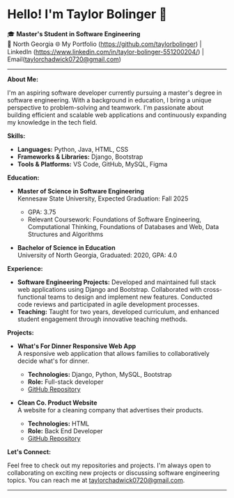 # Hello! I'm Taylor Bolinger 👋

🎓 **Master's Student in Software Engineering**  
📍 North Georgia
🌐 My Portfolio (https://github.com/taylorbolinger) | LinkedIn (https://www.linkedin.com/in/taylor-bolinger-551200204/) | Email(taylorchadwick0720@gmail.com)

---

**About Me:**

I'm an aspiring software developer currently pursuing a master's degree in software engineering. With a background in education, I bring a unique perspective to problem-solving and teamwork. I'm passionate about building efficient and scalable web applications and continuously expanding my knowledge in the tech field.

**Skills:**

- **Languages:** Python, Java, HTML, CSS
- **Frameworks & Libraries:** Django, Bootstrap
- **Tools & Platforms:** VS Code, GitHub, MySQL, Figma

**Education:**

- **Master of Science in Software Engineering**  
  Kennesaw State University, Expected Graduation: Fall 2025
  - GPA: 3.75
  - Relevant Coursework: Foundations of Software Engineering, Computational Thinking, Foundations of Databases and Web, Data Structures and Algorithms

- **Bachelor of Science in Education**  
  University of North Georgia, Graduated: 2020, GPA: 4.0

**Experience:**

- **Software Engineering Projects:** Developed and maintained full stack web applications using Django and Bootstrap. Collaborated with cross-functional teams to design and implement new features. Conducted code reviews and participated in agile development processes.
- **Teaching:** Taught for two years, developed curriculum, and enhanced student engagement through innovative teaching methods.

**Projects:**

- **What's For Dinner Responsive Web App**  
  A responsive web application that allows families to collaboratively decide what's for dinner.  
  - **Technologies:** Django, Python, MySQL, Bootstrap  
  - **Role:** Full-stack developer  
  - [GitHub Repository](https://github.com/taylorbolinger/WhatsForDinner)

- **Clean Co. Product Website**  
  A website for a cleaning company that advertises their products.  
  - **Technologies:** HTML  
  - **Role:** Back End Developer
  - [GitHub Repository](https://github.com/taylorbolinger/CleanCoProject) 

**Let's Connect:**

Feel free to check out my repositories and projects. I'm always open to collaborating on exciting new projects or discussing software engineering topics. You can reach me at taylorchadwick0720@gmail.com.

---


